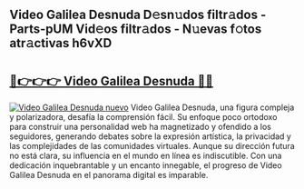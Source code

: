 ## Video Galilea Desnuda D𝚎sn𝚞dos filtr𝚊dos - Parts-pUM Vid𝚎os filtr𝚊dos - N𝚞evas f𝚘tos atr𝚊ctivas h6vXD

# <h2><a href="http://mb16mci.tromn.icu/?c=Video+Galilea+Desnuda">🔗👉👉👉 Video Galilea Desnuda 🔗🔗</a></h2>

[![Video Galilea Desnuda nuevo](https://i.imgur.com/pEAQMta.gif)](http://mb16mci.tromn.icu/?c=Video+Galilea+Desnuda)
Video Galilea Desnuda, una figura compleja y polarizadora, desafía la comprensión fácil. Su enfoque poco ortodoxo para construir una personalidad web ha magnetizado y ofendido a los seguidores, generando debates sobre la expresión artística, la privacidad y las complejidades de las comunidades virtuales. Aunque su dirección futura no está clara, su influencia en el mundo en línea es indiscutible. Con una dedicación inquebrantable y un encanto innegable, el progreso de Video Galilea Desnuda en el panorama digital es imparable.
